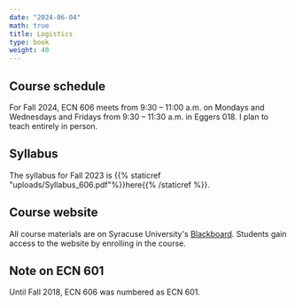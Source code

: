 ```yaml
---
date: "2024-06-04"
math: true
title: Logistics
type: book
weight: 40
---
```


## Course schedule

For Fall 2024, ECN 606 meets from 9:30 – 11:00 a.m. on Mondays and Wednesdays and Fridays from 9:30 – 11:30 a.m. in Eggers 018. I plan to teach entirely in person.

## Syllabus

The syllabus for Fall 2023 is {{% staticref "uploads/Syllabus_606.pdf"%}}here{{% /staticref %}}.


## Course website

All course materials are on Syracuse University's [Blackboard](https://blackboard.syr.edu/webapps/portal/frameset.jsp). Students gain access to the website by enrolling in the course.

## Note on ECN 601

Until Fall 2018, ECN 606 was numbered as ECN 601.
